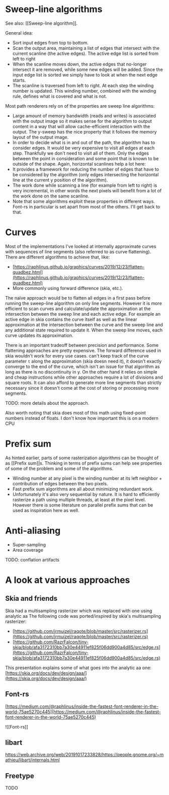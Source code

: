 
# Sweep-line algorithms 

See also: [[Sweep-line algorithm]].

General idea:
-   Sort input edges from top to bottom.
-   Scan the output area, maintaining a list of edges that intersect with the current scanline (the active edges). The active edge list is sorted from left to right
-   When the scanline moves down, the active edges that no-longer intersect it are removed, while some new edges will be added. Since the input edge list is sorted we simply have to look at when the next edge starts.
-   The scanline is traversed from left to right. At each step the winding number is updated. This winding number, combined with the winding rule, defines what is covered and what is not.
  

Most path renderers rely on of the properties are sweep line algorithms:
-   Large amount of memory bandwidth (reads and writes) is associated with the output image so it makes sense for the algorithm to output content in a way that will allow cache-efficient interaction with the output. The y-sweep has the nice property that it follows the memory layout of the output image.
-   In order to decide what is in and out of the path, the algorithm has to consider edges. It would be very expensive to visit all edges at each step. Thankfully we don't need to visit all of them. Only the edges between the point in consideration and some point that is known to be outside of the shape. Again, horizontal scanlines help a lot here:
-   It provides a framework for reducing the number of edges that have to be considered by the algorithm (only edges intersecting the horizontal line at the current y position of the algorithm).
-   The work done while scanning a line (for example from left to right) is very incremental, in other words the next pixels will benefit from a lot of the work done on the same scanline.
-   Note that some algorithms exploit these properties in different ways. Font-rs in particular is set apart from most of the others. I'll get back to that.

# Curves

Most of the implementations I've looked at internally approximate curves with sequences of line segments (also referred to as curve flattening). There are different algorithms to achieve that, like:

-   [https://raphlinus.github.io/graphics/curves/2019/12/23/flatten-quadbez.html](https://raphlinus.github.io/graphics/curves/2019/12/23/flatten-quadbez.html)
-   More commonly using forward difference (skia, etc.).

The naïve approach would be to flatten all edges in a first pass before running the sweep-line algorithm on only line segments. However it is more efficient to scan curves and calculate/update the approximation at the intersection between the sweep line and each active edge. For example an active edge in skia contains the curve itself as well as the linear approximation at the intersection between the curve and the sweep line and any additional state required to update it. When the sweep line moves, each curve updates its approximation.

There is an important tradeoff between precision and performance. Some flattening approaches are pretty expensive. The forward difference used in skia wouldn't work for every use cases. can't keep track of the curve parameter `t` along the approximation (skia doesn need it), it doesn't exactly converge to the end of the curve, which isn't an issue for that algorithm as long as there is no discontinuity in y. On the other hand it relies on simple and cheap instructions while other approaches require a lot of divisions and square roots. It can also afford to generate more line segments than strictly necessary since it doesn't come at the cost of storing or processing more segments.

TODO: more details about the approach.

Also worth noting that skia does most of this math using fixed-point numbers instead of floats. I don't know how important this is on a modern CPU

# Prefix sum

As hinted earlier, parts of some rasterization algorithms can be thought of as [[Prefix sum]]s. Thinking in terms of prefix sums can help see properties of some of the problem and some of the algorithms.

-   Winding number at any pixel is the winding number at its left neighbor + contribution of edges between the two pixels.
-   Fast prefix sum algorithms are all about minimizing redundant work.
-   Unfortunately it's also very sequential by nature. It is hard to efficiently rasterize a path using multiple threads, at least at the pixel level. However there is some literature on parallel prefix sums that can be used as inspiration here as well.

# Anti-aliasing

-   Super-sampling
-   Area coverage
  

TODO: conflation artifacts

# A look at various approaches

## Skia and friends

Skia had a multisampling rasterizer which was replaced with one using analytic aa
The following code was ported/inspired by skia's multisampling rasterizer:
-   [https://github.com/jrmuizel/raqote/blob/master/src/rasterizer.rs](https://github.com/jrmuizel/raqote/blob/master/src/rasterizer.rs)
-   [https://github.com/RazrFalcon/tiny-skia/blob/afa3172310bb7a30e44911ef825f06dd900a4d85/src/edge.rs](https://github.com/RazrFalcon/tiny-skia/blob/afa3172310bb7a30e44911ef825f06dd900a4d85/src/edge.rs)

This presentation explains some of what goes into the analytic aa one: [https://skia.org/docs/dev/design/aaa/](https://skia.org/docs/dev/design/aaa/)

## Font-rs

[https://medium.com/@raphlinus/inside-the-fastest-font-renderer-in-the-world-75ae5270c445](https://medium.com/@raphlinus/inside-the-fastest-font-renderer-in-the-world-75ae5270c445)

![[Font-rs]]

## libart

https://web.archive.org/web/20191017233828/https://people.gnome.org/~mathieu/libart/internals.html

## Freetype

TODO